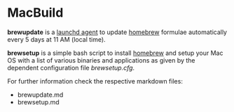 # MacBuild #

**brewupdate** is a [launchd agent][launchd] to update [homebrew][homebrew] formulae automatically every 5 days at 11 AM (local time).

**brewsetup** is a simple bash script to install [homebrew][homebrew] and setup your Mac OS with a list of various binaries and applications as given by the dependent configuration file *brewsetup.cfg*.

For further information check the respective markdown files:

  - brewupdate.md
  - brewsetup.md

[launchd]: http://developer.apple.com/library/mac/#technotes/tn2083/_index.html
[homebrew]: https://github.com/mxcl/homebrew/
